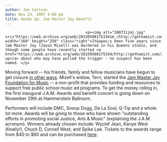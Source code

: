 ```yaml
---
author: Jen Carlson
date: Nov 23, 2007 4:00 pm
title: Heads Up: Jam Master Jay Benefit
---
```


	
										<p><img alt="200711jmj.jpg" src="https://web.archive.org/web/20150508175334im_/http://gothamist.com/attachments/arts_jen/200711jmj.jpg" width="160" height="250" class="right">It&apos;s been five years since Jam Master Jay (Jason Mizell) was murdered in his Queens studio, and though some people have recently started <a href="https://web.archive.org/web/20150508175334/http://gothamist.com/2007/11/05/clue_in_jam_mas.php">piping up</a> about who may have pulled the trigger - no suspect has been named. </p>

<p>Moving forward -- his friends, family and fellow musicians have begun to get closure <a href="https://web.archive.org/web/20150508175334/http://www.pitchforkmedia.com/article/news/46903-dmc-de-la-soul-raekwon-play-jam-master-jay-benefit">in other ways</a>. Mizell&apos;s widow, Terri, started the <a href="https://web.archive.org/web/20150508175334/http://www.jmjfoundationformusic.org/">Jam Master Jay Foundation for Music</a> -- a non-profit that provides funding and resources to support free public school music ed programs. To get the money rolling in, the first inaugural J.A.M. Awards and benefit concert is going down on November 29th at Hammerstein Ballroom.</p>

<p>Performers will include DMC, Snoop Dogg, De La Soul, Q-Tip and a whole lot more. Awards will be going to those who have shown &quot;outstanding efforts in promoting social Justice, Arts &amp; Music&quot; (explaining the J.A.M. acronym). Winners already chosen include: Wyclef Jean, Kanye West (finally!), Chuck D, Cornell West, and Spike Lee. Tickets to the awards range from $40 to $60 and can be purchased <a href="https://web.archive.org/web/20150508175334/http://www.ticketmaster.com/event/00003F4387D057E2">here</a>. </p>					
										
									
				